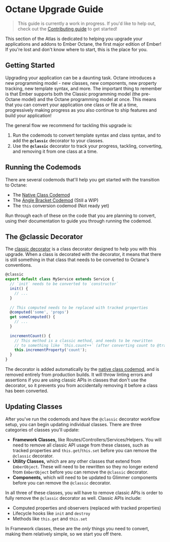 # Octane Upgrade Guide

> This guide is currently a work in progress. If you'd like to help out, check out the [Contributing guide](../../contributing.md) to get started!

This section of the Atlas is dedicated to helping you upgrade your applications and addons to Ember Octane, the first major edition of Ember! If you're lost and don't know where to start, this is the place for you.

## Getting Started

Upgrading your application can be a daunting task. Octane introduces a new programming model - new classes, new components, new property tracking, new template syntax, and more. The important thing to remember is that Ember supports both the Classic programming model \(the pre-Octane model\) and the Octane programming model at once. This means that you can convert your application one class or file at a time, progressively making progress as you also continue to ship features and build your application!

The general flow we recommend for tackling this upgrade is:

1. Run the codemods to convert template syntax and class syntax, and to add the **`@classic`** decorator to your classes.
2. Use the **`@classic`** decorator to track your progress, tackling, converting, and removing it from one class at a time.

## Running the Codemods

There are several codemods that'll help you get started with the transition to Octane:

* The [Native Class Codemod](https://github.com/ember-codemods/ember-native-class-codemod)
* The [Angle Bracket Codemod](https://github.com/rajasegar/ember-angle-brackets-codemod) \(Still a WIP\)
* The `this` conversion codemod \(Not ready yet\)

Run through each of these on the code that you are planning to convert, using their documentation to guide you through running the codemod.

## The @classic Decorator

The [classic decorator](https://github.com/pzuraq/ember-classic-decorator) is a class decorator designed to help you with this upgrade. When a class is decorated with the decorator, it means that there is still something in that class that needs to be converted to Octane's conventions. 

```javascript
@classic
export default class MyService extends Service {
  // `init` needs to be converted to `constructor`
  init() {
    // ...  
  }
  
  // This computed needs to be replaced with tracked properties
  @computed('some', 'props')
  get someComputed() {
    // ...
  }
  
  incrementCount() {
    // This method is a classic method, and needs to be rewritten
    // to something like `this.count++` (after converting count to @tracked) 
    this.incrementProperty('count');
  }
} 
```

The decorator is added automatically by the [native class codemod](https://github.com/ember-codemods/ember-native-class-codemod), and is removed entirely from production builds. It will throw linting errors and assertions if you are using classic APIs in classes that don't use the decorator, so it prevents you from accidentally removing it before a class has been converted.

## Updating Classes

After you've run the codemods and have the `@classic` decorator workflow setup, you can begin updating individual classes. There are three categories of classes you'll update:

* **Framework Classes,** like Routes/Controllers/Services/Helpers. You will need to remove all classic API usage from these classes, such as tracked properties and `this.get`/`this.set` before you can remove the `@classic` decorator.
* **Utility Classes,** which are any other classes that extend from `EmberObject`. These will need to be rewritten so they no longer extend from `EmberObject` before you can remove the `@classic` decorator.
* **Components,** which will need to be updated to Glimmer components before you can remove the `@classic` decorator.

In all three of these classes, you will have to remove classic APIs is order to fully remove the `@classic` decorator as well. Classic APIs include:

* Computed properties and observers \(replaced with tracked properties\)
* Lifecycle hooks like `init` and `destroy`
* Methods like `this.get` and `this.set`

In Framework classes, these are the _only_ things you need to convert, making them relatively simple, so we start you off there. 

